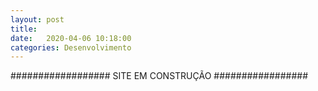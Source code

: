 ```yaml
---
layout: post
title:  
date:   2020-04-06 10:18:00
categories: Desenvolvimento
---
```


##################
SITE EM CONSTRUÇÃO
#################
